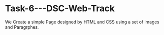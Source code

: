 # Task-6---DSC-Web-Track

We Create a simple Page designed by HTML and CSS using a set of images and Paragrphes.

